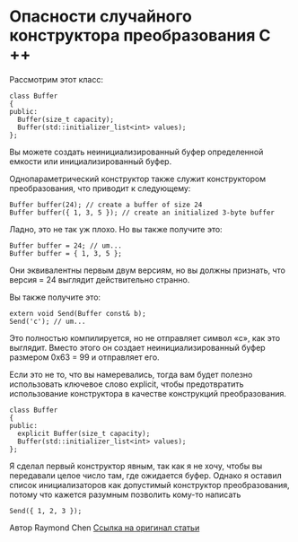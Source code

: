# Опасности случайного конструктора преобразования C ++

Рассмотрим этот класс:
```
class Buffer
{
public:
  Buffer(size_t capacity);
  Buffer(std::initializer_list<int> values);
};
```
Вы можете создать неинициализированный буфер определенной емкости или инициализированный буфер.

Однопараметрический конструктор также служит конструктором преобразования, что приводит к следующему:
```
Buffer buffer(24); // create a buffer of size 24
Buffer buffer({ 1, 3, 5 }); // create an initialized 3-byte buffer
```
Ладно, это не так уж плохо. Но вы также получите это:
```
Buffer buffer = 24; // um...
Buffer buffer = { 1, 3, 5 };
```
Они эквивалентны первым двум версиям, но вы должны признать, что версия = 24 выглядит действительно странно.

Вы также получите это:
```
extern void Send(Buffer const& b);
Send('c'); // um...
```
Это полностью компилируется, но не отправляет символ «c», как это выглядит. Вместо этого он создает неинициализированный буфер размером 0x63 = 99 и отправляет его.

Если это не то, что вы намеревались, тогда вам будет полезно использовать ключевое слово explicit, чтобы предотвратить использование конструктора в качестве конструкций преобразования.
```
class Buffer
{
public:
  explicit Buffer(size_t capacity);
  Buffer(std::initializer_list<int> values);
};
```
Я сделал первый конструктор явным, так как я не хочу, чтобы вы передавали целое число там, где ожидается буфер. Однако я оставил список инициализаторов как допустимый конструктор преобразования, потому что кажется разумным позволить кому-то написать
```
Send({ 1, 2, 3 });
```
Автор Raymond Chen
[Ссылка на оригинал статьи](https://devblogs.microsoft.com/oldnewthing/20210115-00/?p=104719)
